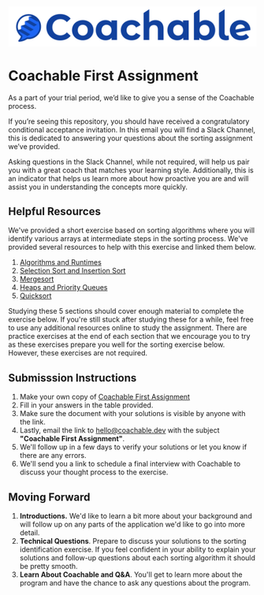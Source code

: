 ![logo.png](logo.png)

# Coachable First Assignment
As a part of your trial period, we’d like to give you a sense of the Coachable process.

If you’re seeing this repository, you should have received a congratulatory conditional acceptance invitation. In this email you will find a Slack Channel, this is dedicated to answering your questions about the sorting assignment we’ve provided.

Asking questions in the Slack Channel, while not required, will help us pair you with a great coach that matches your learning style. Additionally, this is an indicator that helps us learn more about how proactive you are and will assist you in understanding the concepts more quickly.

## Helpful Resources
We've provided a short exercise based on sorting algorithms where you will identify various arrays at intermediate steps in the sorting process. We've provided several resources to help with this exercise and linked them below.

1. [Algorithms and Runtimes](/1_algorithms_runtime)
2. [Selection Sort and Insertion Sort](/2_elementary_sorts)
3. [Mergesort](/3_mergesort/)
4. [Heaps and Priority Queues](/4_priority_queues/)
5. [Quicksort](/5_quicksort/)

Studying these 5 sections should cover enough material to complete the exercise below. If you're still stuck after studying these for a while, feel free to use any additional resources online to study the assignment. There are practice exercises at the end of each section that we encourage you to try as these exercises prepare you well for the sorting exercise below. However, these exercises are not required. 

## Submisssion Instructions 
1. Make your own copy of [Coachable First Assignment](https://drive.google.com/file/d/1Bw80aRXRnRhJWQB0F1hCmPdRvJfY5aAx/view?usp=sharing)
2. Fill in your answers in the table provided. 
3. Make sure the document with your solutions is visible by anyone with the link.
4. Lastly, email the link to hello@coachable.dev with the subject __"Coachable First Assignment"__. 
5. We'll follow up in a few days to verify your solutions or let you know if there are any errors.
6. We'll send you a link to schedule a final interview with Coachable to discuss your thought process to the exercise.

## Moving Forward

1. __Introductions.__ We'd like to learn a bit more about your background and will follow up on any parts of the application we'd like to go into more detail.
2. __Technical Questions__. Prepare to discuss your solutions to the sorting identification exercise. If you feel confident in your ability to explain your solutions and follow-up questions about each sorting algorithm it should be pretty smooth.
3. __Learn About Coachable and Q&A__. You'll get to learn more about the program and have the chance to ask any questions about the program.

